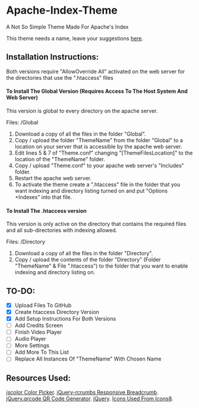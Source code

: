 # Apache-Index-Theme
A Not So Simple Theme Made For Apache's Index

This theme needs a name, leave your suggestions [here](https://github.com/Darnel-K/Apache-Index-Theme/issues/1).

## Installation Instructions:

Both versions require "AllowOverride All" activated on the web server for the directories that use the ".htaccess" files

#### To Install The Global Version (Requires Access To The Host System And Web Server)

This version is global to every directory on the apache server.

Files: /Global

1. Download a copy of all the files in the folder "Global".
2. Copy / upload the folder "ThemeName" from the folder "Global" to a location on your server that is accessible by the apache web server.
3. Edit lines 5 & 7 of "Theme.conf" changing "[ThemeFilesLocation]" to the location of the "ThemeName" folder.
4. Copy / upload "Theme.conf" to your apache web server's "Includes" folder.
5. Restart the apache web server.
6. To activate the theme create a ".htaccess" file in the folder that you want indexing and directory listing turned on and put "Options +Indexes" into that file.

#### To Install The .htaccess version

This version is only active on the directory that contains the required files and all sub-directories with indexing allowed.

Files: /Directory

1. Download a copy of all the files in the folder "Directory".
2. Copy / upload the contents of the folder "Directory" (Folder "ThemeName" & File ".htaccess") to the folder that you want to enable indexing and directory listing on.

## TO-DO:
* [x] Upload Files To GitHub
* [x] Create htaccess Directory Version
* [x] Add Setup Instructions For Both Versions
* [ ] Add Credits Screen
* [ ] Finish Video Player
* [ ] Audio Player
* [ ] More Settings
* [ ] Add More To This List
* [ ] Replace All Instances Of "ThemeName" With Chosen Name

## Resources Used:
[jscolor Color Picker](http://jscolor.com/).
[jQuery-rcrumbs Responsive Breadcrumb](https://github.com/cm0s/jquery-rcrumbs).
[jQuery.qrcode QR Code Generator](https://larsjung.de/jquery-qrcode/).
[jQuery](https://jquery.com/).
[Icons Used From Icons8](https://icons8.com/).